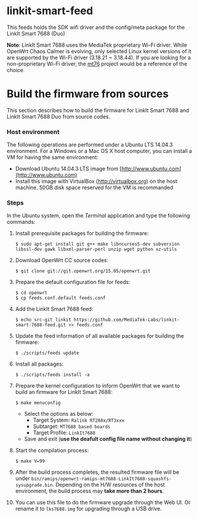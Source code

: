 # linkit-smart-feed
This feeds holds the SDK wifi driver and the config/meta package for the LinkIt Smart 7688 (Duo)

**Note**: LinkIt Smart 7688 uses the MediaTek proprietary Wi-Fi driver. While OpenWrt Chaos Calmer is evolving, only selected Linux kernel versions of it are supported by the Wi-Fi driver (3.18.21 ~ 3.18.44). If you are looking for a non-proprietary Wi-Fi driver, the [mt76](https://github.com/openwrt/mt76) project would be a reference of the choice.

# Build the firmware from sources

This section describes how to build the firmware for LinkIt Smart 7688 and LinkIt Smart 7688 Duo from source codes.   


### Host environment
The following operations are performed under a Ubuntu LTS 14.04.3 environment. For a Windows or a Mac OS X host computer, you can install a VM for having the same environment:
* Download Ubuntu 14.04.3 LTS image from [http://www.ubuntu.com](http://www.ubuntu.com)
* Install this image with VirtualBox (http://virtualbox.org) on the host machine. 50GB disk space reserved for the VM is recommanded


### Steps
In the Ubuntu system, open the *Terminal* application and type the following commands:

1. Install prerequisite packages for building the firmware:
    ```
    $ sudo apt-get install git g++ make libncurses5-dev subversion libssl-dev gawk libxml-parser-perl unzip wget python xz-utils
    ```

2. Download OpenWrt CC source codes:
    ```
    $ git clone git://git.openwrt.org/15.05/openwrt.git
    ```
    
3. Prepare the default configuration file for feeds:
    ```
    $ cd openwrt
    $ cp feeds.conf.default feeds.conf
    ```
    
4. Add the LinkIt Smart 7688 feed:
    
    ```
    $ echo src-git linkit https://github.com/MediaTek-Labs/linkit-smart-7688-feed.git >> feeds.conf
    ```
5. Update the feed information of all available packages for building the firmware:
    
    ```
    $ ./scripts/feeds update
    ```
6. Install all packages:
    
    ```
    $ ./scripts/feeds install -a
    ```
7. Prepare the kernel configuration to inform OpenWrt that we want to build an firmware for LinkIt Smart 7688:
    
    ```
    $ make menuconfig
    ```
    * Select the options as below:
        * Target System: `Ralink RT288x/RT3xxx`
        * Subtarget: `MT7688 based boards`
        * Target Profile: `LinkIt7688`
    * Save and exit (**use the deafult config file name without changing it**)
8. Start the compilation process:
    
    ```
    $ make V=99
    ```
9. After the build process completes, the resulted firmware file will be under `bin/ramips/openwrt-ramips-mt7688-LinkIt7688-squashfs-sysupgrade.bin`. Depending on the H/W resources of the host environment, the build process may **take more than 2 hours**.

10. You can use this file to do the firmware upgrade through the Web UI. Or rename it to `lks7688.img` for upgrading through a USB drive.


